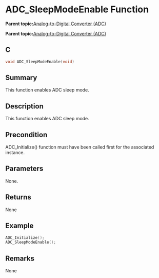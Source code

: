 # ADC\_SleepModeEnable Function

**Parent topic:**[Analog-to-Digital Converter \(ADC\)](GUID-056D5DD2-57C5-445D-95F9-F4FCAA2DFDE1.md)

**Parent topic:**[Analog-to-Digital Converter \(ADC\)](GUID-92E9F62C-DBB2-4C9A-B8AD-EDEE1E2F2BDF.md)

## C

```c
void ADC_SleepModeEnable(void)
```

## Summary

This function enables ADC sleep mode.

## Description

This function enables ADC sleep mode.

## Precondition

ADC\_Initialize\(\) function must have been called first for the associated instance.

## Parameters

None.

## Returns

None

## Example

```c
ADC_Initialize();
ADC_SleepModeEnable();
```

## Remarks

None

